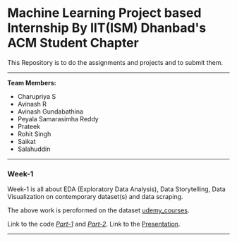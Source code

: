 # Machine Learning Project based Internship By IIT(ISM) Dhanbad's ACM Student Chapter
This Repository is to do the assignments and projects and to submit them.
***
**Team Members:**
* Charupriya S
* Avinash R
* Avinash Gundabathina
* Peyala Samarasimha Reddy
* Prateek
* Rohit Singh
* Saikat
* Salahuddin
***
### Week-1
Week-1 is all about EDA (Exploratory Data Analysis), Data Storytelling, Data Visualization on
contemporary dataset(s) and data scraping.

The above work is peroformed on the dataset [udemy_courses](https://github.com/Charupriya11/ACM--week1-Assessment/blob/master/udemy_courses.csv).

Link to the code *[Part-1](https://github.com/Charupriya11/ACM--week1-Assessment/blob/master/Week%201%20assignment.ipynb)* and *[Part-2](https://github.com/Charupriya11/ACM--week1-Assessment/blob/master/Week1%20assignment%20Part2.ipynb)*.
Link to the [Presentation](https://github.com/Charupriya11/ACM--week1-Assessment/blob/master/Assignment-1.pptx).
***

